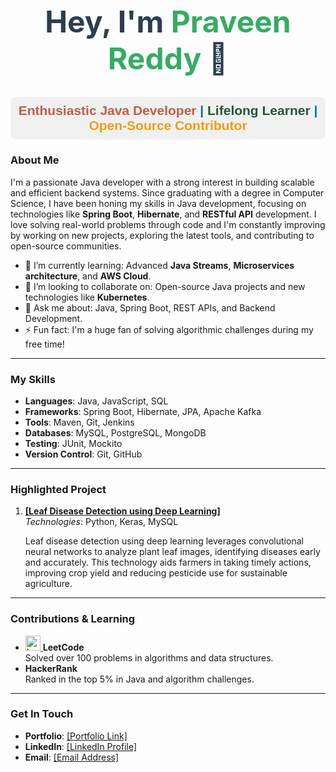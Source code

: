 
<html lang="en">
<head>
    <meta charset="UTF-8">
    <meta name="viewport" content="width=device-width, initial-scale=1.0">
    <title>GitHub Profile README</title>
    <!-- Font Awesome and Devicon stylesheets -->
    <link rel="stylesheet" href="https://cdnjs.cloudflare.com/ajax/libs/font-awesome/6.0.0-beta3/css/all.min.css">
    <link rel="stylesheet" href="https://cdn.jsdelivr.net/gh/devicons/devicon@v2.14.0/devicon.min.css">
</head>
<body>
    <h1 style="color: #2C3E50; font-size: 48px; text-align: center; font-weight: bold;">
        Hey, I'm <span style="color: #35ac63;">Praveen Reddy</span> 👋
    </h1>
    <h2 style="color: #007396; background-color: #f0f0f0; padding: 10px; border-radius: 8px; text-align: center; font-weight: bold; font-family: Arial, sans-serif;">
        <span style="color: #c75c44;">Enthusiastic Java Developer</span> | 
        <span style="color: #215737;">Lifelong Learner</span> | 
        <span style="color: #F39C12;">Open-Source Contributor</span>
    </h2>
    <h3>About Me</h3>
    <p>
        I'm a passionate Java developer with a strong interest in building scalable and 
        efficient backend systems. Since graduating with a degree in Computer Science, 
        I have been honing my skills in Java development, focusing on technologies like 
        <strong>Spring Boot</strong>, <strong>Hibernate</strong>, and <strong>RESTful API</strong> development. I love solving real-world problems through code and I'm
        constantly improving by working on new projects, exploring the latest tools, and 
        contributing to open-source communities.
    </p>
    <ul>
        <li>🌱 I’m currently learning: Advanced <strong>Java Streams</strong>, <strong>Microservices architecture</strong>, and <strong>AWS Cloud</strong>.</li>
        <li>👯 I’m looking to collaborate on: Open-source Java projects and new technologies like <strong>Kubernetes</strong>.</li>
        <li>💬 Ask me about: Java, Spring Boot, REST APIs, and Backend Development.</li>
        <li>⚡ Fun fact: I'm a huge fan of solving algorithmic challenges during my free time!</li>
    </ul>
    <hr>
    <h3>My Skills</h3>
    <ul>
        <li><strong><i class="fas fa-code" style="color:#5A9; font-size: 18px;"></i> Languages</strong>:   
            <i class="devicon-java-plain" style="color:#007396; font-size: 24px;"></i> Java, 
            <i class="devicon-javascript-plain" style="color:#F0DB4F; font-size: 24px;"></i> JavaScript, 
            <i class="devicon-sqlite-plain" style="color:#003B57; font-size: 24px;"></i> SQL
        </li>
        <li><strong><i class="fas fa-cubes" style="color:#FF5733; font-size: 18px;"></i> Frameworks</strong>:   
            <i class="devicon-spring-plain" style="color:#6DB33F; font-size: 24px;"></i> Spring Boot, 
            <i class="fas fa-database" style="color:#E74C3C; font-size: 24px;"></i> Hibernate, 
            <i class="fas fa-project-diagram" style="color:#27AE60; font-size: 24px;"></i> JPA, 
            <i class="devicon-apachekafka-original" style="color:#231F20; font-size: 24px;"></i> Apache Kafka
        </li>
        <li><strong><i class="fas fa-tools" style="color:#F39C12; font-size: 18px;"></i> Tools</strong>:   
            <i class="devicon-apache-plain" style="color:#D22128; font-size: 24px;"></i> Maven, 
            <i class="devicon-git-plain" style="color:#F05032; font-size: 24px;"></i> Git, 
            <i class="devicon-jenkins-line" style="color:#D24939; font-size: 24px;"></i> Jenkins
        </li>
        <li><strong><i class="fas fa-database" style="color:#2980B9; font-size: 18px;"></i> Databases</strong>: 
            <i class="devicon-mysql-plain" style="color:#4479A1; font-size: 24px;"></i> MySQL, 
            <i class="devicon-postgresql-plain" style="color:#336791; font-size: 24px;"></i> PostgreSQL, 
            <i class="devicon-mongodb-plain" style="color:#4DB33D; font-size: 24px;"></i> MongoDB
        </li>
        <li><strong><i class="fas fa-vial" style="color:#9B59B6; font-size: 18px;"></i> Testing</strong>: 
            <i class="devicon-java-plain" style="color:#007396; font-size: 24px;"></i> JUnit, 
            <i class="fas fa-check-circle" style="color:#27AE60; font-size: 24px;"></i> Mockito
        </li>
        <li><strong><i class="fas fa-code-branch" style="color:#E67E22; font-size: 18px;"></i> Version Control</strong>: 
            <i class="devicon-git-plain" style="color:#F05032; font-size: 24px;"></i> Git, 
            <i class="devicon-github-original" style="color:#333; font-size: 24px;"></i> GitHub
        </li>
    </ul>
    <hr>
    <h3>Highlighted Project</h3>
    <ol>
        <li>
            <strong><a href="https://github.com/praveenkumarreddy18/leaf-disease-detection">[Leaf Disease Detection using Deep Learning]</a></strong><br>
            <em>Technologies</em>: Python, Keras, MySQL<br>
            <p>Leaf disease detection using deep learning leverages convolutional 
            neural networks to analyze plant leaf images, identifying diseases early and 
            accurately. This technology aids farmers in taking timely actions, 
            improving crop yield and reducing pesticide use for sustainable agriculture.</p>
        </li>
    </ol>
    <hr>
    <h3>Contributions & Learning</h3>
    <ul>
        <li>
            <a href="your_leetcode_profile_link" target="_blank">
                <img src="https://upload.wikimedia.org/wikipedia/commons/1/19/LeetCode_logo_black.png" alt="LeetCode" style="width:24px; height:24px;">
            </a>
            <strong>LeetCode</strong><br>
            Solved over 100 problems in algorithms and data structures.
        </li>
        <li>
            <a href="https://www.hackerrank.com/profile/guddampraveen" target="_blank">
                <i class="fab fa-hackerrank" style="font-size:24px;"></i>
            </a>
            <strong>HackerRank</strong><br>
            Ranked in the top 5% in Java and algorithm challenges.
        </li>
    </ul>
    <hr>
    <h3>Get In Touch</h3>
    <ul>
        <li><strong>Portfolio</strong>: 
            <a href="https://leetcode.com/u/praveenreddy18/" target="_blank">
                <i class="fas fa-link"></i> [Portfolio Link]
            </a>
        </li>
        <li><strong>LinkedIn</strong>: 
            <a href="https://www.linkedin.com/in/praveenreddy4/" target="_blank">
                <i class="fab fa-linkedin"></i> [LinkedIn Profile]
            </a>
        </li>
        <li><strong>Email</strong>: 
            <a href="mailto:guddampraveen@gmail.com">
                <i class="fas fa-envelope"></i> [Email Address]
            </a>
        </li>
    </ul>
</body>
</html>

